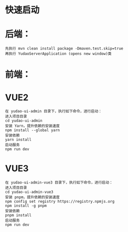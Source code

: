 # 快速启动
# 后端：
    先执行 mvn clean install package -Dmaven.test.skip=true  
    再执行 YudaoServerApplication (opens new window)类
# 前端：
# VUE2
    在 yudao-ui-admin 目录下，执行如下命令，进行启动：
    进入项目目录
    cd yudao-ui-admin
    安装 Yarn，提升依赖的安装速度
    npm install --global yarn
    安装依赖
    yarn install
    启动服务
    npm run dev

# VUE3
    在 yudao-ui-admin-vue3 目录下，执行如下命令，进行启动：
    进入项目目录
    cd yudao-ui-admin-vue3
    安装 pnpm，提升依赖的安装速度
    npm config set registry https://registry.npmjs.org
    npm install -g pnpm
    安装依赖
    pnpm install
    启动服务
    npm run dev
